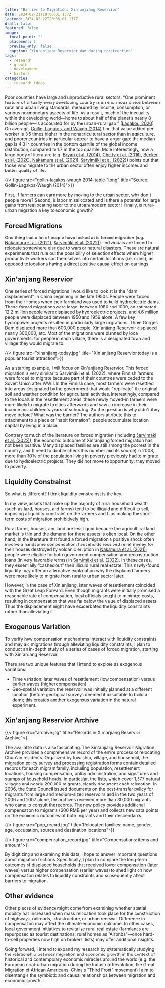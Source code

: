 ```yaml
---
title: "Barrier to Migration: Xin'anjiang Reservior"
date: 2024-02-21T18:06:01.137Z
lastmod: 2024-02-22T20:06:01.137Z
draft: false
featured: false
image:
  focal_point: ""
  placement: 1
  preview_only: false
  caption: "Xin'anjiang Reservior dam during construction"
tags:
  - research
  - growth
  - development
  - history
categories:
  - research ideas
---
```


Poor countries have large and unproductive rural sectors. “One prominent feature of virtually every developing country is an enormous divide between rural and urban living standards, measured by income, consumption, or various nonmonetary aspects of life. As a result, much of the inequality within the developing world—home to about half of the planet’s nearly 8 billion people—is accounted for by the urban-rural gap.” ([Lagakos, 2020](https://www.aeaweb.org/articles?id=10.1257/jep.34.3.174)) On average, [Gollin, Lagakos, and Waugh (2014)](https://academic.oup.com/qje/article-abstract/129/2/939/1866319) find that value added per worker is 3.5 times higher in the nonagricultural sector than in agriculture, and poorer countries in particular appear to have a larger gap: the median gap is 4.3 in countries in the bottom quartile of the global income distribution, compared to 1.7 in the top quartile. More interestingly, now a large body of literature (e.g. [Bryan et al. (2014)](https://onlinelibrary.wiley.com/doi/abs/10.3982/ECTA10489), [Chetty et al. (2016)](https://www.aeaweb.org/articles?id=10.1257/aer.20150572), [Becker et al. (2020)](https://www.aeaweb.org/articles?id=10.1257/aer.20181518), [Nakamura et al. (2021)](https://eml.berkeley.edu/~enakamura/papers/giftofmoving.pdf), [Sarvimäki et al. (2022)](https://academic.oup.com/jeea/article-abstract/20/6/2497/6624979)) points out that those who migrate to the urban sector often enjoy higher incomes and better quality of life. 

{{< figure src="gollin-lagakos-waugh-2014-table-1.png" title="Source: Gollin-Lagakos-Waugh (2014)">}}

First, if farmers can earn more by moving to the urban sector, why don't people move? Second, is labor misallocated and is there a potential for large gains from reallocating labor to the urban/modern sector? Finally, is rural-urban migration a key to economic growth?

## Forced Migrations

One thing that a lot of people have looked at is forced migration (e.g. [Nakamura et al. (2021)](https://eml.berkeley.edu/~enakamura/papers/giftofmoving.pdf), [Sarvimäki et al. (2022)](https://academic.oup.com/jeea/article-abstract/20/6/2497/6624979)). Individuals are forced to relocate somewhere else due to wars or natural disasters. These are natural experiments that rule out the possibility of selection effects where higher productivity workers sort themselves into certain locations (i.e. cities), as opposed to locations having a direct positive causal effect on earnings. 


## Xin'anjiang Reservior

One series of forced migrations I would like to look at is the "dam displacement" in China beginning in the late 1950s. People were forced from their homes when their farmland was used to build hydroelectric dams. These forced migrations were large: between 1950 and 1999, an estimated 12.2 million people were displaced by hydroelectric projects, and 4.6 million people were displaced between 1950 and 1959 alone. A few key hydropower projects resulted in particularly large migrations: Three Gorges Dam displaced more than 600,000 people, Xin'anjiang Reservoir displaced nearly 300,000, etc. Most of the migrations were planned by local governments: for people in each village, there is a designated town and village they would migrate to. 

{{< figure src="xinanjiang-today.jpg" title="Xin'anjiang Reservior today is a popular tourist attraction">}}

As a starting example, I will focus on Xin'anjiang Reservior. This forced migration is very similar to [Sarvimäki et al. (2022)](https://academic.oup.com/jeea/article-abstract/20/6/2497/6624979), where Finnish farmers were forced to migrate because part of their countries were ceded to the Soviet Union after WWII. In the Finnish case, most farmers were resettled into areas designated by the government that would "replicate" the original soil and weather condition for agricultural activities. Interestingly, compared to the locals in the resettlement areas, these newly moved-in farmers were more likely to migrate to cities afterwards and saw an increase in their income and children's years of schooling. So the question is why didn't they move before? What was the barrier? The authors attribute this to attachment to a place or "habit formation": people accumulate location capital by living in a place. 

Contrary to much of the literature on forced migration (including [Sarvimäki et al. (2022)](https://academic.oup.com/jeea/article-abstract/20/6/2497/6624979)), the economic outcome of Xin'anjiang forced migration has not been positive. Many displaced families are still among the poorest in the country, and (I need to double check this number and its source) in 2008, more than 30% of the population living in poverty previously had to migrate due to hydroelectric projects. They did not move to opportunity; they moved to poverty. 

## Liquidity Constrainst

So what is different? I think liquidity constrainst is the key. 

In my view, assets that make up the majority of rural household wealth (such as land, houses, and farms) tend to be illiquid and difficult to sell, imposing a liquidity constraint on the farmers and thus making the short-term costs of migration prohibitively high.

Rural farms, houses, and land are less liquid because the agricultural land market is thin and the demand for these assets is often local. On the other hand, in the literature that found a forced migration a positive shock often involve a handsome compensation: households received relief money for their houses destroyed by volcanic eruption in [Nakamura et al. (2021)](https://eml.berkeley.edu/~enakamura/papers/giftofmoving.pdf); people were eligible for both government compensation and reconstruction loans (in very favorable terms) in [Sarvimäki et al. (2022)](https://academic.oup.com/jeea/article-abstract/20/6/2497/6624979). In these cases, they essentially “cashed out” their illiquid rural real estate. This newly-found liquidity may offer an alternative explanation why the displaced farmers were more likely to migrate from rural to urban sector later. 

However, in the case of Xin'anjiang, later waves of resettlement coincided with the Great Leap Forward. Even though migrants were initially promised a reasonable rate of compensation, local officials sought to minimize costs, resulting in compensation that was far below the value of displaced assets. Thus the displacement might have exacerbated the liquidity constraints rather than alleviating it. 

## Exogenous Variation

To verify how compensation mechanisms interact with liquidity constraints and may aid migrations through alleviating liquidity constraints, I plan to conduct an in-depth study of a series of cases of forced migration, starting with Xin'anjiang Reservoir. 

There are two unique features that I intend to explore as exogenous variations: 
- Time variation: later waves of resettlement (low compensation) versus earlier waves (higher compensation)
- Geo-spatial variation: the reservoir was initially planned at a different location (before geological surveys deemed it unsuitable to build a dam); this creates another exogenous variation in the natural experiment. 

## Xin'anjiang Reservior Archive

{{< figure src="archive.jpg" title="Records in Xin'anjiang Reservior Archive">}}

The available data is also fascinating. The Xin'anjiang Reservoir Migration Archive provides a comprehensive record of the entire process of relocating Chun'an residents. Organized by township, village, and household, the migration policy survey and processing registration forms contain detailed records for each migrant family, including population, resettlement locations, housing compensation, policy administration, and signatures and stamps of household heads. In particular, the lists, which cover 1,377 natural villages and nearly 290,000 migrants, clearly document each relocation. In 2006, the State Council issued documents on the post-transfer policy for migrants from large and medium-sized reservoirs and in the two years of 2006 and 2007 alone, the archives received more than 30,000 migrants who came to consult the records. The new policy provides additional compensation to migrants (600 RMB per year) and collects new data points on the economic outcomes of both migrants and their descendants.  

{{< figure src="pop_record.jpg" title="Relocated families: name, gender, age, occupation, source and destination locations">}}

{{< figure src="compensation_record.jpg" title="Compensations: items and amount">}}

By digitizing and examining this data, I hope to answer important questions about migration frictions. Specifically, I plan to compare the long-term outcomes of displaced households that received lower compensation (later waves) versus higher compensation (earlier waves) to shed light on how compensation relates to liquidity constraints and subsequently affect barriers to migration. 

## Other evidence

Other pieces of evidence might come from examining whether spatial mobility has increased when mass relocation took place for the construction of highways, railroads, infrastructure, or urban renewal. Difference in compensation may affect the ultimate economic outcome. In other cases, local government initiatives to revitalize rural real estate (farmlands are repurposed as tourist destinations; rural homes as "Airbnbs"—once hard-to-sell properties now high on brokers' lists) may offer additional insights. 

Going forward, I intend to expand my research by systematically studying the relationship between migration and economic growth in the context of historical and contemporary economic miracles around the world (e.g. the European rural-urban migration during the Industrial Revolution, the Great Migration of African Americans, China's "Third Front" movement) I aim to disentangle the symbiotic and causal relationships between migration and economic growth.  

